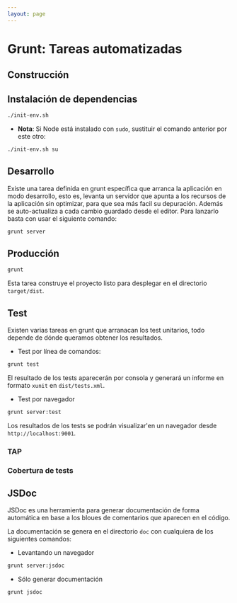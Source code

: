 ```yaml
---
layout: page
---
```



Grunt: Tareas automatizadas
===========================

Construcción
------------

Instalación de dependencias
---------------------------

```bash
./init-env.sh
```

* **Nota**: Si Node está instalado con `sudo`, sustituir el comando anterior por este otro:

```bash
./init-env.sh su
```


Desarrollo
----------

Existe una tarea definida en grunt específica que arranca la aplicación en modo desarrollo, esto es, levanta un servidor que apunta a los recursos de la aplicación sin optimizar, para que sea más facil su depuración. Además se auto-actualiza a cada cambio guardado desde el editor.
Para lanzarlo basta con usar el siguiente comando:

```bash
grunt server
```

Producción
----------

```bash
grunt
```
Esta tarea construye el proyecto listo para desplegar en el directorio `target/dist`.


Test
----

Existen varias tareas en grunt que arranacan los test unitarios, todo depende de dónde queramos obtener los resultados.

* Test por línea de comandos:

```bash
grunt test
```

El resultado de los tests aparecerán por consola y generará un informe en formato `xunit` en `dist/tests.xml`.

* Test por navegador

```bash
grunt server:test
```

Los resultados de los tests se podrán visualizar'en un navegador desde `http://localhost:9001`.


### TAP ###

### Cobertura de tests ###

JSDoc
-----

JSDoc es una herramienta para generar documentación de forma automática en base a los bloues de comentarios que aparecen en el código.

La documentación se genera en el directorio `doc` con cualquiera de los siguientes comandos:

* Levantando un navegador

```bash
grunt server:jsdoc
```

* Sólo generar documentación

```bash
grunt jsdoc
```
